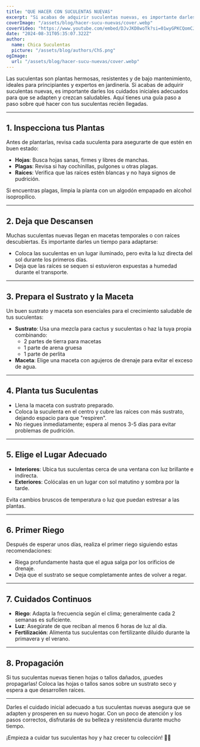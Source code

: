 ```yaml
---
title: "QUE HACER CON SUCULENTAS NUEVAS"
excerpt: "Si acabas de adquirir suculentas nuevas, es importante darles los cuidados iniciales adecuados para que se adapten y crezcan saludables."
coverImage: "/assets/blog/hacer-sucu-nuevas/cover.webp"
coverVideo: "https://www.youtube.com/embed/DJvJKD8woTk?si=01wyGPKCQomCJNBw"
date: "2024-08-31T05:35:07.322Z"
author:
  name: Chica Suculentas
  picture: "/assets/blog/authors/ChS.png"
ogImage:
  url: "/assets/blog/hacer-sucu-nuevas/cover.webp"
---
```


Las suculentas son plantas hermosas, resistentes y de bajo mantenimiento, ideales para principiantes y expertos en jardinería. Si acabas de adquirir suculentas nuevas, es importante darles los cuidados iniciales adecuados para que se adapten y crezcan saludables. Aquí tienes una guía paso a paso sobre qué hacer con tus suculentas recién llegadas.

---

## 1. **Inspecciona tus Plantas**

Antes de plantarlas, revisa cada suculenta para asegurarte de que estén en buen estado:

- **Hojas**: Busca hojas sanas, firmes y libres de manchas.
- **Plagas**: Revisa si hay cochinillas, pulgones u otras plagas.
- **Raíces**: Verifica que las raíces estén blancas y no haya signos de pudrición.

Si encuentras plagas, limpia la planta con un algodón empapado en alcohol isopropílico.

---

## 2. **Deja que Descansen**

Muchas suculentas nuevas llegan en macetas temporales o con raíces descubiertas. Es importante darles un tiempo para adaptarse:

- Coloca las suculentas en un lugar iluminado, pero evita la luz directa del sol durante los primeros días.
- Deja que las raíces se sequen si estuvieron expuestas a humedad durante el transporte.

---

## 3. **Prepara el Sustrato y la Maceta**

Un buen sustrato y maceta son esenciales para el crecimiento saludable de tus suculentas:

- **Sustrato**: Usa una mezcla para cactus y suculentas o haz la tuya propia combinando:
  - 2 partes de tierra para macetas
  - 1 parte de arena gruesa
  - 1 parte de perlita
- **Maceta**: Elige una maceta con agujeros de drenaje para evitar el exceso de agua.

---

## 4. **Planta tus Suculentas**

- Llena la maceta con sustrato preparado.
- Coloca la suculenta en el centro y cubre las raíces con más sustrato, dejando espacio para que "respiren".
- No riegues inmediatamente; espera al menos 3-5 días para evitar problemas de pudrición.

---

## 5. **Elige el Lugar Adecuado**

- **Interiores**: Ubica tus suculentas cerca de una ventana con luz brillante e indirecta.
- **Exteriores**: Colócalas en un lugar con sol matutino y sombra por la tarde.

Evita cambios bruscos de temperatura o luz que puedan estresar a las plantas.

---

## 6. **Primer Riego**

Después de esperar unos días, realiza el primer riego siguiendo estas recomendaciones:

- Riega profundamente hasta que el agua salga por los orificios de drenaje.
- Deja que el sustrato se seque completamente antes de volver a regar.

---

## 7. **Cuidados Continuos**

- **Riego**: Adapta la frecuencia según el clima; generalmente cada 2 semanas es suficiente.
- **Luz**: Asegúrate de que reciban al menos 6 horas de luz al día.
- **Fertilización**: Alimenta tus suculentas con fertilizante diluido durante la primavera y el verano.

---

## 8. **Propagación**

Si tus suculentas nuevas tienen hojas o tallos dañados, ¡puedes propagarlas! Coloca las hojas o tallos sanos sobre un sustrato seco y espera a que desarrollen raíces.

---

Darles el cuidado inicial adecuado a tus suculentas nuevas asegura que se adapten y prosperen en su nuevo hogar. Con un poco de atención y los pasos correctos, disfrutarás de su belleza y resistencia durante mucho tiempo.

¡Empieza a cuidar tus suculentas hoy y haz crecer tu colección! 🌵✨
